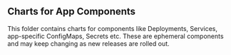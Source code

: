 ## Charts for App Components

This folder contains charts for components like Deployments, Services, app-specific ConfigMaps, Secrets etc. These are ephemeral components and may keep changing as new releases are rolled out.
